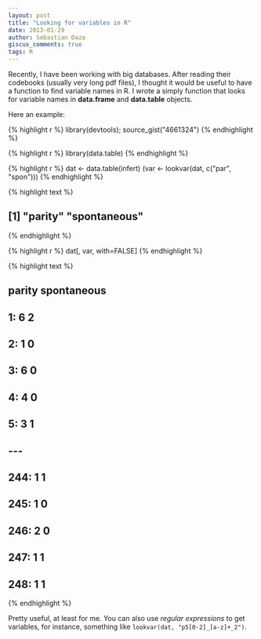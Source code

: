```yaml
---
layout: post
title: "Looking for variables in R"
date: 2013-01-29
author: Sebastian Daza
giscus_comments: true
tags: R
---
```



Recently, I have been working with big databases. After reading their codebooks (usually very long pdf files),
I thought it would be useful to have a function to find variable names in R. I wrote a simply function
that looks for variable names in __data.frame__ and __data.table__ objects.

Here an example:

{% highlight r %}
library(devtools); source_gist("4661324")
{% endhighlight %}


{% highlight r %}
library(data.table)
{% endhighlight %}


{% highlight r %}
dat  <- data.table(infert)
(var  <- lookvar(dat, c("par", "spon")))
{% endhighlight %}


{% highlight text %}
## [1] "parity"      "spontaneous"
{% endhighlight %}



{% highlight r %}
dat[, var, with=FALSE]
{% endhighlight %}



{% highlight text %}
##      parity spontaneous
##   1:      6           2
##   2:      1           0
##   3:      6           0
##   4:      4           0
##   5:      3           1
##  ---
## 244:      1           1
## 245:      1           0
## 246:      2           0
## 247:      1           1
## 248:      1           1
{% endhighlight %}

Pretty useful, at least for me. You can also use _regular expressions_ to get variables, for instance, something like `lookvar(dat, "p5[0-2]_[a-z]+_2")`.
